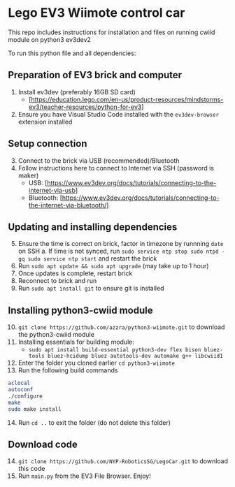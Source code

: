 # Lego EV3 Wiimote control car

This repo includes instructions for installation and files on running cwiid module on python3 ev3dev2

To run this python file and all dependencies:

## Preparation of EV3 brick and computer
1. Install ev3dev (preferably 16GB SD card)
    - [https://education.lego.com/en-us/product-resources/mindstorms-ev3/teacher-resources/python-for-ev3]
2. Ensure you have Visual Studio Code installed with the `ev3dev-browser` extension installed

## Setup connection
3. Connect to the brick via USB (recommended)/Bluetooth
4. Follow instructions here to connect to Internet via SSH (password is maker)
    - USB: [https://www.ev3dev.org/docs/tutorials/connecting-to-the-internet-via-usb]
    - Bluetooth: [https://www.ev3dev.org/docs/tutorials/connecting-to-the-internet-via-bluetooth/]

## Updating and installing dependencies
5. Ensure the time is correct on brick, factor in timezone by runnning `date` on SSH
    a. If time is not synced, run
        ```sudo service ntp stop
        sudo ntpd -gq
        sudo service ntp start```
    and restart the brick
6. Run `sudo apt update && sudo apt upgrade` (may take up to 1 hour)
7. Once updates is complete, restart brick
8. Reconnect to brick and run
9. Run `sudo apt install git` to ensure git is installed

## Installing python3-cwiid module
10. `git clone https://github.com/azzra/python3-wiimote.git` to download the python3-cwiid module
11. Installing essentials for building module:
    - `sudo apt install build-essential python3-dev flex bison bluez-tools bluez-hcidump bluez autotools-dev automake g++ libcwiid1`
12. Enter the folder you cloned earlier `cd python3-wiimote`
13. Run the following build commands
```sh
aclocal
autoconf
./configure
make
sudo make install
```
14. Run `cd ..` to exit the folder (do not delete this folder)

## Download code
14. `git clone https://github.com/NYP-RoboticsSG/LegoCar.git` to download this code
15. Run `main.py` from the EV3 File Browser. Enjoy!
